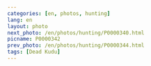 ```yaml
---
categories: [en, photos, hunting]
lang: en
layout: photo
next_photo: /en/photos/hunting/P0000340.html
picname: P0000342
prev_photo: /en/photos/hunting/P0000344.html
tags: [Dead Kudu]
---
```

